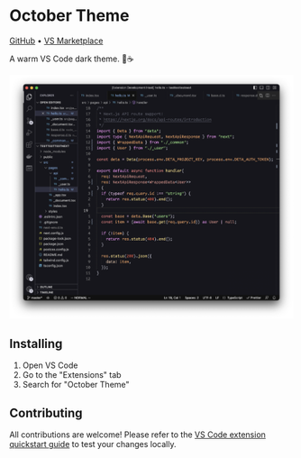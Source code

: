# October Theme

[GitHub](https://github.com/gr7d/october-theme) • [VS Marketplace](https://marketplace.visualstudio.com/items?itemName=l5d.october-theme)

A warm VS Code dark theme. 🍂☕️

![Screenshot of example code in combination with the October theme - a lot of warm colors, mostly red and orage.](https://raw.githubusercontent.com/gr7d/october-theme/main/screenshot.png)

## Installing

1. Open VS Code
2. Go to the "Extensions" tab
3. Search for "October Theme"

## Contributing

All contributions are welcome! Please refer to the [VS Code extension quickstart guide](vsc-extension-quickstart.md) to test your changes locally.
